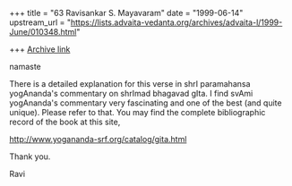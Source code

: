 +++
title = "63 Ravisankar S. Mayavaram"
date = "1999-06-14"
upstream_url = "https://lists.advaita-vedanta.org/archives/advaita-l/1999-June/010348.html"

+++
[Archive link](https://lists.advaita-vedanta.org/archives/advaita-l/1999-June/010348.html)

namaste

There is a detailed explanation for this verse in shrI paramahansa
yogAnanda's commentary on shrImad bhagavad gIta.  I find svAmi
yogAnanda's commentary very fascinating and one of the best (and  quite
unique). Please refer to that. You may find the complete bibliographic
record of the book at this site,

http://www.yogananda-srf.org/catalog/gita.html


Thank you.

Ravi

